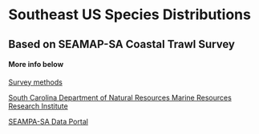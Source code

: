 # Southeast US Species Distributions
## Based on SEAMAP-SA Coastal Trawl Survey

#### More info below
[Survey methods](https://www.dnr.sc.gov/marine/mrri/CoastalResearch/SEAMAP/pdf/SEAMAPtrawlmethods.pdf)

[South Carolina Department of Natural Resources Marine Resources Research Institute](https://www.dnr.sc.gov/marine/mrri/CoastalResearch/SEAMAP/index.html)

[SEAMPA-SA Data Portal](https://www2.dnr.sc.gov/seamap/) 
